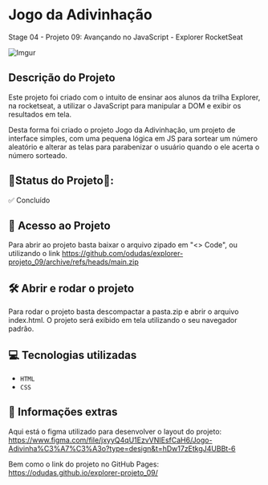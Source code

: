 # Jogo da Adivinhação
Stage 04 - Projeto 09: Avançando no JavaScript - Explorer RocketSeat

![Imgur](https://i.imgur.com/xZmY3kU.jpg)

## Descrição do Projeto

Este projeto foi criado com o intuito de ensinar aos alunos da trilha Explorer, na rocketseat, a utilizar o JavaScript para manipular a DOM e exibir os resultados em tela. 

Desta forma foi criado o projeto Jogo da Adivinhação, um projeto de interface simples, com uma pequena lógica em JS para sortear um número aleatório e alterar as telas para parabenizar o usuário quando o ele acerta o número sorteado.

## 📍Status do Projeto📍:
✅ Concluído

## 📁 Acesso ao Projeto

Para abrir ao projeto basta baixar o arquivo zipado em "<> Code", ou utilizando o link https://github.com/odudas/explorer-projeto_09/archive/refs/heads/main.zip

## 🛠️ Abrir e rodar o projeto

Para rodar o projeto basta descompactar a pasta.zip e abrir o arquivo index.html. O projeto será exibido em tela utilizando o seu navegador padrão.

## 💻 Tecnologias utilizadas

- `HTML`
- `CSS`

## 📢 Informações extras

Aqui está o figma utilizado para desenvolver o layout do projeto: <br />
https://www.figma.com/file/jxyyQ4qU1EzvVNIEsfCaH6/Jogo-Adivinha%C3%A7%C3%A3o?type=design&t=hDw17zEtkgJ4UBBt-6

Bem como o link do projeto no GitHub Pages: <br />
https://odudas.github.io/explorer-projeto_09/
